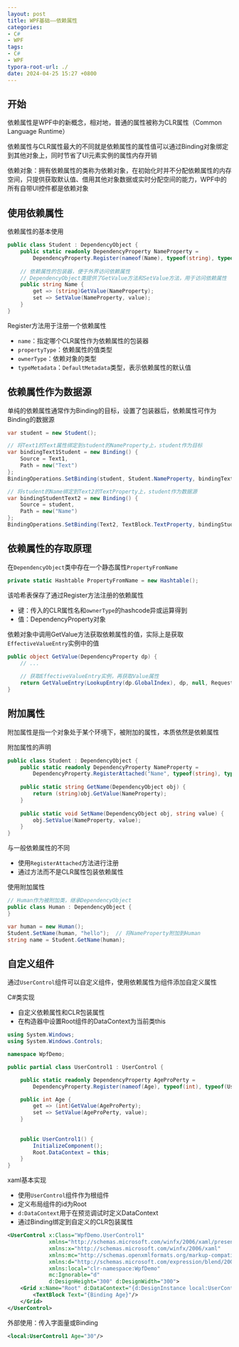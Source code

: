 ```yaml
---
layout: post
title: WPF基础——依赖属性
categories:
- C#
- WPF
tags:
- C#
- WPF
typora-root-url: ./
date: 2024-04-25 15:27 +0800
---
```

## 开始

依赖属性是WPF中的新概念，相对地，普通的属性被称为CLR属性（Common Language Runtime）

依赖属性与CLR属性最大的不同就是依赖属性的属性值可以通过Binding对象绑定到其他对象上，同时节省了UI元素实例的属性内存开销

依赖对象：拥有依赖属性的类称为依赖对象，在初始化时并不分配依赖属性的内存空间，只提供获取默认值、借用其他对象数据或实时分配空间的能力，WPF中的所有自带UI控件都是依赖对象

## 使用依赖属性

依赖属性的基本使用

```c#
public class Student : DependencyObject {
    public static readonly DependencyProperty NameProperty =
        DependencyProperty.Register(nameof(Name), typeof(string), typeof(Student));
    
    // 依赖属性的包装器，便于外界访问依赖属性
    // DependencyObject类提供了GetValue方法和SetValue方法，用于访问依赖属性
    public string Name {
        get => (string)GetValue(NameProperty);
        set => SetValue(NameProperty, value);
    }
}
```

Register方法用于注册一个依赖属性

-   `name`：指定哪个CLR属性作为依赖属性的包装器
-   `propertyType`：依赖属性的值类型
-   `ownerType`：依赖对象的类型
-   `typeMetadata`：`DefaultMetadata`类型，表示依赖属性的默认值

## 依赖属性作为数据源

单纯的依赖属性通常作为Binding的目标，设置了包装器后，依赖属性可作为Binding的数据源

```c#
var student = new Student();

// 将Text1的Text属性绑定到student的NameProperty上，student作为目标
var bindingText1Student = new Binding() {
    Source = Text1,
    Path = new("Text")
};
BindingOperations.SetBinding(student, Student.NameProperty, bindingText1Student);

// 将student的Name绑定到Text2的TextProperty上，student作为数据源
var bindingStudentText2 = new Binding() {
    Source = student,
    Path = new("Name")
};
BindingOperations.SetBinding(Text2, TextBlock.TextProperty, bindingStudentText2);
```

## 依赖属性的存取原理

在`DependencyObject`类中存在一个静态属性`PropertyFromName`

```c#
private static Hashtable PropertyFromName = new Hashtable();
```

该哈希表保存了通过Register方法注册的依赖属性

-   键：传入的CLR属性名和`ownerType`的hashcode异或运算得到
-   值：DependencyProperty对象

依赖对象中调用GetValue方法获取依赖属性的值，实际上是获取`EffectiveValueEntry`实例中的值

```c#
public object GetValue(DependencyProperty dp) {
    // ...
    
    // 获取EffectiveValueEntry实例，再获取Value属性
    return GetValueEntry(LookupEntry(dp.GlobalIndex), dp, null, RequestFlags.FullyResolved).Value;
}
```

## 附加属性

附加属性是指一个对象处于某个环境下，被附加的属性，本质依然是依赖属性

附加属性的声明

```c#
public class Student : DependencyObject {
    public static readonly DependencyProperty NameProperty =
        DependencyProperty.RegisterAttached("Name", typeof(string), typeof(Student), new UIPropertyMetadata(""));
    
    public static string GetName(DependencyObject obj) {
        return (string)obj.GetValue(NameProperty);
    }
    
    public static void SetName(DependencyObject obj, string value) {
        obj.SetValue(NameProperty, value);
    }
}
```

与一般依赖属性的不同

-   使用`RegisterAttached`方法进行注册
-   通过方法而不是CLR属性包装依赖属性

使用附加属性

```c#
// Human作为被附加类，继承DependencyObject
public class Human : DependencyObject {
}

var human = new Human();
Student.SetName(human, "hello");  // 将NameProperty附加到Human
string name = Student.GetName(human);
```

## 自定义组件

通过`UserControl`组件可以自定义组件，使用依赖属性为组件添加自定义属性

C#类实现

-   自定义依赖属性和CLR包装属性
-   在构造器中设置Root组件的DataContext为当前类this

```c#
using System.Windows;
using System.Windows.Controls;

namespace WpfDemo;

public partial class UserControl1 : UserControl {

    public static readonly DependencyProperty AgeProPerty = 
        DependencyProperty.Register(nameof(Age), typeof(int), typeof(UserControl1), new UIPropertyMetadata());

    public int Age {
        get => (int)GetValue(AgeProPerty);
        set => SetValue(AgeProPerty, value);
    }
    
    
    public UserControl1() {
        InitializeComponent();
        Root.DataContext = this;
    }
}
```

xaml基本实现

-   使用`UserControl`组件作为根组件
-   定义布局组件的id为Root
-   `d:DataContext`用于在预览调试时定义DataContext
-   通过Binding绑定到自定义的CLR包装属性

```xml
<UserControl x:Class="WpfDemo.UserControl1"
             xmlns="http://schemas.microsoft.com/winfx/2006/xaml/presentation"
             xmlns:x="http://schemas.microsoft.com/winfx/2006/xaml"
             xmlns:mc="http://schemas.openxmlformats.org/markup-compatibility/2006"
             xmlns:d="http://schemas.microsoft.com/expression/blend/2008"
             xmlns:local="clr-namespace:WpfDemo"
             mc:Ignorable="d"
             d:DesignHeight="300" d:DesignWidth="300">
    <Grid x:Name="Root" d:DataContext="{d:DesignInstance local:UserControl1}">
        <TextBlock Text="{Binding Age}"/>
    </Grid>
</UserControl>
```

外部使用：传入字面量或Binding

```xml
<local:UserControl1 Age="30"/>
```



